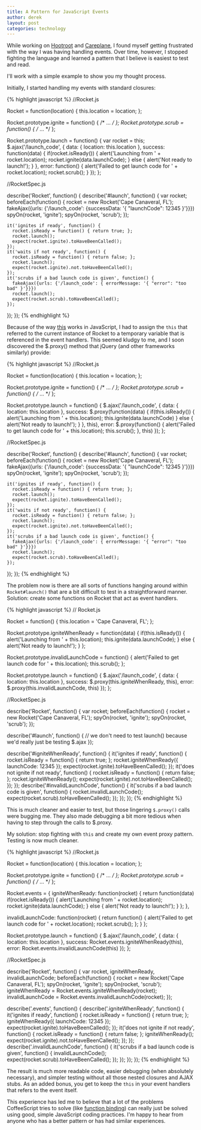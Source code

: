 ```yaml
---
title: A Pattern for JavaScript Events
author: derek
layout: post
categories: technology
---
```


While working on [Hootroot](http://hootroot.com) and [Careplane](http://careplane.org), I found myself getting frustrated with the way I was having handling events. Over time, however, I stopped fighting the language and learned a pattern that I believe is easiest to test and read.

<!-- more start -->

I'll work with a simple example to show you my thought process.

Initially, I started handling my events with standard closures:

{% highlight javascript %}
//Rocket.js

Rocket = function(location) {
  this.location = location;
};

Rocket.prototype.ignite = function() { /* ... */ };
Rocket.prototype.scrub = function() { /* ... */ };

Rocket.prototype.launch = function() {
  var rocket = this;
  $.ajax('/launch_code', {
    data: { location: this.location },
    success: function(data) {
      if(rocket.isReady()) {
        alert('Launching from ' + rocket.location);
        rocket.ignite(data.launchCode);
      } else {
        alert('Not ready to launch!');
      }
    },
    error: function() {
      alert('Failed to get launch code for ' + rocket.location);
      rocket.scrub();
    }
  });
};

//RocketSpec.js

describe('Rocket', function() {
  describe('#launch', function() {
    var rocket;
    beforeEach(function() {
      rocket = new Rocket('Cape Canaveral, FL');
      fakeAjax({urls: {'/launch_code': {successData: '{ "launchCode": 12345 }'}}})
      spyOn(rocket, 'ignite');
      spyOn(rocket, 'scrub');
    });

    it('ignites if ready', function() {
      rocket.isReady = function() { return true; };
      rocket.launch();
      expect(rocket.ignite).toHaveBeenCalled();
    });
    it('waits if not ready', function() {
      rocket.isReady = function() { return false; };
      rocket.launch();
      expect(rocket.ignite).not.toHaveBeenCalled();
    });
    it('scrubs if a bad launch code is given', function() {
      fakeAjax({urls: {'/launch_code': { errorMessage: '{ "error": "too bad" }'}}})
      rocket.launch();
      expect(rocket.scrub).toHaveBeenCalled();
    });
  });
});
{% endhighlight %}

Because of the way [this](http://www.digital-web.com/articles/scope_in_javascript/) works in JavaScript, I had to assign the `this` that referred to the current instance of Rocket to a temporary variable that is referenced in the event handlers. This seemed kludgy to me, and I soon discovered the $.proxy() method that jQuery (and other frameworks similarly) provide:

{% highlight javascript %}
//Rocket.js

Rocket = function(location) {
  this.location = location;
};

Rocket.prototype.ignite = function() { /* ... */ };
Rocket.prototype.scrub = function() { /* ... */ };

Rocket.prototype.launch = function() {
  $.ajax('/launch_code', {
    data: { location: this.location },
    success: $.proxy(function(data) {
      if(this.isReady()) {
        alert('Launching from ' + this.location);
        this.ignite(data.launchCode)
      } else {
        alert('Not ready to launch!');
      }
    }, this),
    error: $.proxy(function() {
      alert('Failed to get launch code for ' + this.location);
      this.scrub();
    }, this)
  });
};

//RocketSpec.js

describe('Rocket', function() {
  describe('#launch', function() {
    var rocket;
    beforeEach(function() {
      rocket = new Rocket('Cape Canaveral, FL');
      fakeAjax({urls: {'/launch_code': {successData: '{ "launchCode": 12345 }'}}})
      spyOn(rocket, 'ignite');
      spyOn(rocket, 'scrub');
    });

    it('ignites if ready', function() {
      rocket.isReady = function() { return true; };
      rocket.launch();
      expect(rocket.ignite).toHaveBeenCalled();
    });
    it('waits if not ready', function() {
      rocket.isReady = function() { return false; };
      rocket.launch();
      expect(rocket.ignite).not.toHaveBeenCalled();
    });
    it('scrubs if a bad launch code is given', function() {
      fakeAjax({urls: {'/launch_code': { errorMessage: '{ "error": "too bad" }'}}})
      rocket.launch();
      expect(rocket.scrub).toHaveBeenCalled();
    });
  });
});
{% endhighlight %}

The problem now is there are all sorts of functions hanging around within `Rocket#launch()` that are a bit difficult to test in a straightforward manner. Solution: create some functions on Rocket that act as event handlers.

{% highlight javascript %}
// Rocket.js

Rocket = function() {
  this.location = 'Cape Canaveral, FL';
};

Rocket.prototype.igniteWhenReady = function(data) {
  if(this.isReady()) {
    alert('Launching from ' + this.location);
    this.ignite(data.launchCode);
  } else {
    alert('Not ready to launch!');
  }
};

Rocket.prototype.invalidLaunchCode = function() {
  alert('Failed to get launch code for ' + this.location);
  this.scrub();
};

Rocket.prototype.launch = function() {
  $.ajax('/launch_code', {
    data: { location: this.location },
    success: $.proxy(this.igniteWhenReady, this),
    error: $.proxy(this.invalidLaunchCode, this)
  });
};

//RocketSpec.js

describe('Rocket', function() {
  var rocket;
  beforeEach(function() {
    rocket = new Rocket('Cape Canaveral, FL');
    spyOn(rocket, 'ignite');
    spyOn(rocket, 'scrub');
  });

  describe('#launch', function() {
    // we don't need to test launch() because we'd really just be testing $.ajax
  });

  describe('#igniteWhenReady', function() {
    it('ignites if ready', function() {
      rocket.isReady = function() { return true; };
      rocket.igniteWhenReady({ launchCode: 12345 });
      expect(rocket.ignite).toHaveBeenCalled();
    });
    it('does not ignite if not ready', function() {
      rocket.isReady = function() { return false; };
      rocket.igniteWhenReady();
      expect(rocket.ignite).not.toHaveBeenCalled();
    });
  });
  describe('#invalidLaunchCode', function() {
    it('scrubs if a bad launch code is given', function() {
      rocket.invalidLaunchCode();
      expect(rocket.scrub).toHaveBeenCalled();
    });
  });
});
{% endhighlight %}

This is much cleaner and easier to test, but those lingering `$.proxy()` calls were bugging me. They also made debugging a bit more tedious when having to step through the calls to $.proxy.

My solution: stop fighting with `this` and create my own event proxy pattern. Testing is now much cleaner.

{% highlight javascript %}
//Rocket.js

Rocket = function(location) {
  this.location = location;
};

Rocket.prototype.ignite = function() { /* ... */ };
Rocket.prototype.scrub = function() { /* ... */ };

Rocket.events = {
  igniteWhenReady: function(rocket) {
    return function(data)
      if(rocket.isReady()) {
        alert('Launching from ' + rocket.location);
        rocket.ignite(data.launchCode);
      } else {
        alert('Not ready to launch!');
      }
    };
  },

  invalidLaunchCode: function(rocket) {
    return function() {
      alert('Failed to get launch code for ' + rocket.location);
      rocket.scrub();
    };
  }
};

Rocket.prototype.launch = function() {
  $.ajax('/launch_code', {
    data: { location: this.location },
    success: Rocket.events.igniteWhenReady(this),
    error: Rocket.events.invalidLaunchCode(this)
  });
};

//RocketSpec.js

describe('Rocket', function() {
  var rocket, igniteWhenReady, invalidLaunchCode;
  beforeEach(function() {
    rocket = new Rocket('Cape Canaveral, FL');
    spyOn(rocket, 'ignite');
    spyOn(rocket, 'scrub');
    igniteWhenReady = Rocket.events.igniteWhenReady(rocket);
    invalidLaunchCode = Rocket.events.invalidLaunchCode(rocket);
  });

  describe('.events', function() {
    describe('.igniteWhenReady', function() {
      it('ignites if ready', function() {
        rocket.isReady = function() { return true; };
        igniteWhenReady({ launchCode: 12345 });
        expect(rocket.ignite).toHaveBeenCalled();
      });
      it('does not ignite if not ready', function() {
        rocket.isReady = function() { return false; };
        igniteWhenReady();
        expect(rocket.ignite).not.toHaveBeenCalled();
      });
    });
    describe('.invalidLaunchCode', function() {
      it('scrubs if a bad launch code is given', function() {
        invalidLaunchCode();
        expect(rocket.scrub).toHaveBeenCalled();
      });
    });
  });
});
{% endhighlight %}

The result is much more readable code, easier debugging (when absolutely necessary), and simpler testing without all those nested closures and AJAX stubs. As an added bonus, you get to keep the `this` in your event handlers that refers to the event itself.

This experience has led me to believe that a lot of the problems CoffeeScript tries to solve (like [function binding](http://jashkenas.github.com/coffee-script/#fat_arrow)) can really just be solved using good, simple JavaScript coding practices. I'm happy to hear from anyone who has a better pattern or has had similar experiences.

<!-- more end -->
